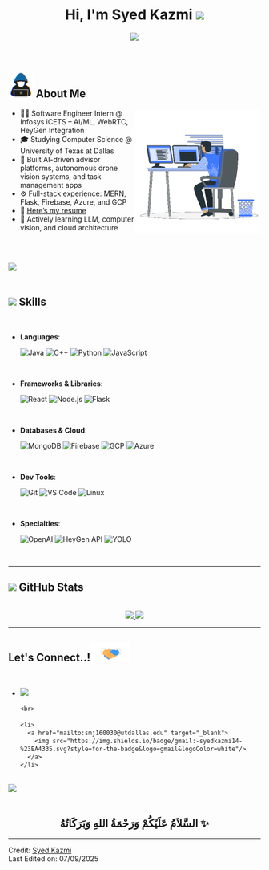 <h1 align="center"><b>Hi, I'm Syed Kazmi</b> <img src="https://media.giphy.com/media/hvRJCLFzcasrR4ia7z/giphy.gif" width="35"></h1>

<p align="center">
  <a href="https://github.com/DenverCoder1/readme-typing-svg">
    <img src="https://readme-typing-svg.herokuapp.com?font=Time+New+Roman&color=cyan&size=25&center=true&vCenter=true&width=600&height=100&lines=Software+Engineer+Intern+@+Infosys;Computer+Science+Student+@+UTD;Full-Stack+Developer+|+AI+Builder;Lifelong+Learner+and+Builder">
  </a>
</p>

<br>

## <picture><img src="https://github.com/0xAbdulKhalid/0xAbdulKhalid/raw/main/assets/mdImages/about_me.gif" width="50px"></picture> **About Me**

<picture><img align="right" src="https://github.com/0xAbdulKhalid/0xAbdulKhalid/raw/main/assets/mdImages/Right_Side.gif" width="250px"></picture>

- 👨‍💻 Software Engineer Intern @ Infosys iCETS – AI/ML, WebRTC, HeyGen Integration
- 🎓 Studying Computer Science @ University of Texas at Dallas
- 🧠 Built AI-driven advisor platforms, autonomous drone vision systems, and task management apps
- ⚙️ Full-stack experience: MERN, Flask, Firebase, Azure, and GCP
- 📄 [Here’s my resume](https://www.linkedin.com/in/syedkazmi14/)
- 🌱 Actively learning LLM, computer vision, and cloud architecture

<br><br>

<img src="https://user-images.githubusercontent.com/73097560/115834477-dbab4500-a447-11eb-908a-139a6edaec5c.gif"><br><br>

## <img src="https://media2.giphy.com/media/QssGEmpkyEOhBCb7e1/giphy.gif" width="25"><b> Skills</b>
<br>

<p align="center">

- **Languages**:

  ![Java](https://img.shields.io/badge/Java-%23ED8B00.svg?style=for-the-badge&logo=java&logoColor=white)
  ![C++](https://img.shields.io/badge/C++-%2300599C.svg?style=for-the-badge&logo=c%2B%2B&logoColor=white)
  ![Python](https://img.shields.io/badge/Python-%2314354C.svg?style=for-the-badge&logo=python&logoColor=white)
  ![JavaScript](https://img.shields.io/badge/JavaScript-%23F7DF1E.svg?style=for-the-badge&logo=javascript&logoColor=black)

<br>

- **Frameworks & Libraries**:

  ![React](https://img.shields.io/badge/React-%2320232a.svg?style=for-the-badge&logo=react&logoColor=%2361DAFB)
  ![Node.js](https://img.shields.io/badge/Node.js-%23339933.svg?style=for-the-badge&logo=node.js&logoColor=white)
  ![Flask](https://img.shields.io/badge/Flask-%23000.svg?style=for-the-badge&logo=flask&logoColor=white)

<br>

- **Databases & Cloud**:

  ![MongoDB](https://img.shields.io/badge/MongoDB-%2347A248.svg?style=for-the-badge&logo=mongodb&logoColor=white)
  ![Firebase](https://img.shields.io/badge/Firebase-%23039BE5.svg?style=for-the-badge&logo=firebase)
  ![GCP](https://img.shields.io/badge/Google%20Cloud-%234285F4.svg?style=for-the-badge&logo=google-cloud&logoColor=white)
  ![Azure](https://img.shields.io/badge/Azure-%230072C6.svg?style=for-the-badge&logo=microsoft-azure&logoColor=white)

<br>

- **Dev Tools**:

  ![Git](https://img.shields.io/badge/Git-%23F05033.svg?style=for-the-badge&logo=git&logoColor=white)
  ![VS Code](https://img.shields.io/badge/VS%20Code-%23007ACC.svg?style=for-the-badge&logo=visual-studio-code&logoColor=white)
  ![Linux](https://img.shields.io/badge/Linux-%23FCC624.svg?style=for-the-badge&logo=linux&logoColor=black)

<br>

- **Specialties**:

  ![OpenAI](https://img.shields.io/badge/OpenAI-%23440088.svg?style=for-the-badge&logo=openai&logoColor=white)
  ![HeyGen API](https://img.shields.io/badge/HeyGen-Avatar-blueviolet?style=for-the-badge)
  ![YOLO](https://img.shields.io/badge/YOLO-Computer%20Vision-critical?style=for-the-badge)

</p>

<br>

-----

## <img src="https://media.giphy.com/media/iY8CRBdQXODJSCERIr/giphy.gif" width="35"><b> GitHub Stats </b>
<br>

<div align="center">
  <a href="https://github.com/syedkazmi14/">
    <img src="https://github-readme-stats.vercel.app/api?username=syedkazmi14&include_all_commits=true&count_private=true&show_icons=true&line_height=20&title_color=7A7ADB&icon_color=2234AE&text_color=D3D3D3&bg_color=0,000000,130F40" width="450"/>
    <img src="https://github-readme-stats.vercel.app/api/top-langs?username=syedkazmi14&show_icons=true&locale=en&layout=compact&line_height=20&title_color=7A7ADB&icon_color=2234AE&text_color=D3D3D3&bg_color=0,000000,130F40" width="375"/>
  </a>
</div>

-----

## <b> Let's Connect..!</b><img src="https://github.com/0xAbdulKhalid/0xAbdulKhalid/raw/main/assets/mdImages/handshake.gif" width="80">
<br>

<div align='left'>
  <ul>
    <li>
      <a href="https://linkedin.com/in/syedkazmi14" target="_blank">
        <img src="https://img.shields.io/badge/linkedin:-syedkazmi14-%2300acee.svg?color=0A66C2&style=for-the-badge&logo=linkedin&logoColor=white"/>
      </a>
    </li>

    <br>

    <li>
      <a href="mailto:smj160030@utdallas.edu" target="_blank">
        <img src="https://img.shields.io/badge/gmail:-syedkazmi14-%23EA4335.svg?style=for-the-badge&logo=gmail&logoColor=white"/>
      </a>
    </li>
  </ul>
</div>

<br>
<img src="https://user-images.githubusercontent.com/73097560/115834477-dbab4500-a447-11eb-908a-139a6edaec5c.gif">
<br><br>

<div align='center'>
  <h2><b>السَّلاَمُ عَلَيْكُمْ وَرَحْمَةُ اللهِ وَبَرَكَاتُهُ ✨</b></h2>
</div>

---

Credit: [Syed Kazmi](https://github.com/syedkazmi14)  
Last Edited on: 07/09/2025
